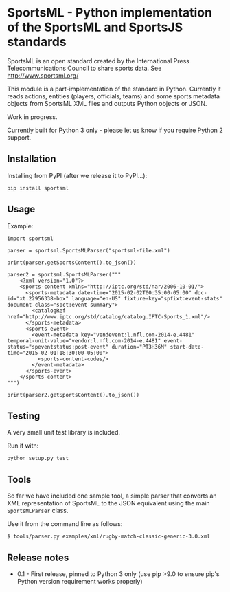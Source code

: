 # SportsML - Python implementation of the SportsML and SportsJS standards

SportsML is an open standard created by the International Press
Telecommunications Council to share sports data. See http://www.sportsml.org/

This module is a part-implementation of the standard in Python. Currently it
reads actions, entities (players, officials, teams) and some sports
metadata objects from SportsML XML files and outputs Python objects or JSON.

Work in progress.

Currently built for Python 3 only - please let us know if you require Python 2
support.

## Installation

Installing from PyPI (after we release it to PyPI...):

    pip install sportsml

## Usage

Example:

    import sportsml

    parser = sportsml.SportsMLParser("sportsml-file.xml")

    print(parser.getSportsContent().to_json())

    parser2 = sportsml.SportsMLParser("""
        <?xml version="1.0"?>
        <sports-content xmlns="http://iptc.org/std/nar/2006-10-01/">
          <sports-metadata date-time="2015-02-02T00:35:00-05:00" doc-id="xt.22956338-box" language="en-US" fixture-key="spfixt:event-stats" document-class="spct:event-summary">
            <catalogRef href="http://www.iptc.org/std/catalog/catalog.IPTC-Sports_1.xml"/>
          </sports-metadata>
          <sports-event>
            <event-metadata key="vendevent:l.nfl.com-2014-e.4481" temporal-unit-value="vendor:l.nfl.com-2014-e.4481" event-status="speventstatus:post-event" duration="PT3H36M" start-date-time="2015-02-01T18:30:00-05:00">
              <sports-content-codes/>
            </event-metadata>
          </sports-event>
        </sports-content>
    """)

    print(parser2.getSportsContent().to_json())

## Testing

A very small unit test library is included.

Run it with:

    python setup.py test

## Tools

So far we have included one sample tool, a simple parser that converts an XML
representation of SportsML to the JSON equivalent using the main `SportsMLParser` class.

Use it from the command line as follows:

    $ tools/parser.py examples/xml/rugby-match-classic-generic-3.0.xml

## Release notes

* 0.1 - First release, pinned to Python 3 only (use pip >9.0 to ensure pip's
Python version requirement works properly)
